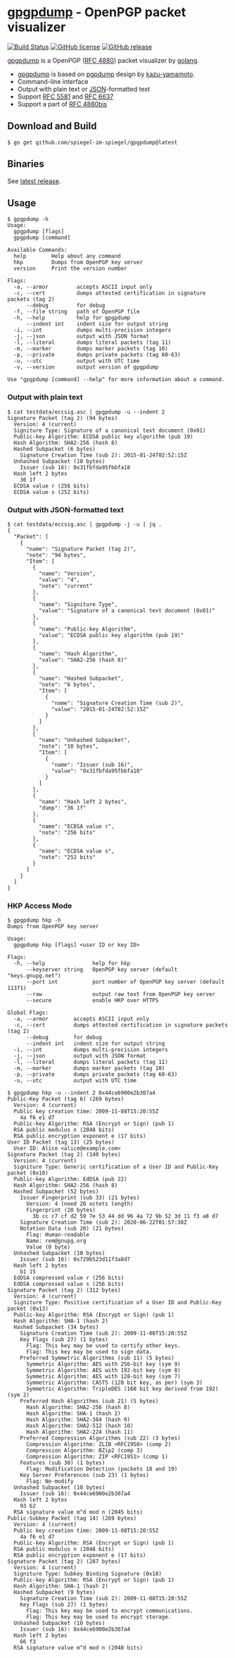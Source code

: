 # [gpgpdump] - OpenPGP packet visualizer

[![Build Status](https://travis-ci.org/spiegel-im-spiegel/gpgpdump.svg?branch=master)](https://travis-ci.org/spiegel-im-spiegel/gpgpdump)
[![GitHub license](https://img.shields.io/badge/license-Apache%202-blue.svg)](https://raw.githubusercontent.com/spiegel-im-spiegel/gpgpdump/master/LICENSE)
[![GitHub release](https://img.shields.io/github/release/spiegel-im-spiegel/gpgpdump.svg)](https://github.com/spiegel-im-spiegel/gpgpdump/releases/latest)

[gpgpdump] is a OpenPGP ([RFC 4880]) packet visualizer by [golang](https://golang.org/).

- [gpgpdump] is based on [pgpdump](https://github.com/kazu-yamamoto/pgpdump) design by [kazu-yamamoto](https://github.com/kazu-yamamoto).
- Command-line interface
- Output with plain text or [JSON](https://tools.ietf.org/html/rfc7159)-formatted text
- Support [RFC 5581] and [RFC 6637]
- Support a part of [RFC 4880bis]

## Download and Build

```
$ go get github.com/spiegel-im-spiegel/gpgpdump@latest
```

## Binaries

See [latest release](https://github.com/spiegel-im-spiegel/gpgpdump/releases/latest).

## Usage

```
$ gpgpdump -h
Usage:
  gpgpdump [flags]
  gpgpdump [command]

Available Commands:
  help        Help about any command
  hkp         Dumps from OpenPGP key server
  version     Print the version number

Flags:
  -a, --armor         accepts ASCII input only
  -c, --cert          dumps attested certification in signature packets (tag 2)
      --debug         for debug
  -f, --file string   path of OpenPGP file
  -h, --help          help for gpgpdump
      --indent int    indent size for output string
  -i, --int           dumps multi-precision integers
  -j, --json          output with JSON format
  -l, --literal       dumps literal packets (tag 11)
  -m, --marker        dumps marker packets (tag 10)
  -p, --private       dumps private packets (tag 60-63)
  -u, --utc           output with UTC time
  -v, --version       output version of gpgpdump

Use "gpgpdump [command] --help" for more information about a command.
```

### Output with plain text

```
$ cat testdata/eccsig.asc | gpgpdump -u --indent 2
Signature Packet (tag 2) (94 bytes)
  Version: 4 (current)
  Signiture Type: Signature of a canonical text document (0x01)
  Public-key Algorithm: ECDSA public key algorithm (pub 19)
  Hash Algorithm: SHA2-256 (hash 8)
  Hashed Subpacket (6 bytes)
    Signature Creation Time (sub 2): 2015-01-24T02:52:15Z
  Unhashed Subpacket (10 bytes)
    Issuer (sub 16): 0x31fbfda95fbbfa18
  Hash left 2 bytes
    36 1f
  ECDSA value r (256 bits)
  ECDSA value s (252 bits)
```

### Output with JSON-formatted text

```
$ cat testdata/eccsig.asc | gpgpdump -j -u | jq .
{
  "Packet": [
    {
      "name": "Signature Packet (tag 2)",
      "note": "94 bytes",
      "Item": [
        {
          "name": "Version",
          "value": "4",
          "note": "current"
        },
        {
          "name": "Signiture Type",
          "value": "Signature of a canonical text document (0x01)"
        },
        {
          "name": "Public-key Algorithm",
          "value": "ECDSA public key algorithm (pub 19)"
        },
        {
          "name": "Hash Algorithm",
          "value": "SHA2-256 (hash 8)"
        },
        {
          "name": "Hashed Subpacket",
          "note": "6 bytes",
          "Item": [
            {
              "name": "Signature Creation Time (sub 2)",
              "value": "2015-01-24T02:52:15Z"
            }
          ]
        },
        {
          "name": "Unhashed Subpacket",
          "note": "10 bytes",
          "Item": [
            {
              "name": "Issuer (sub 16)",
              "value": "0x31fbfda95fbbfa18"
            }
          ]
        },
        {
          "name": "Hash left 2 bytes",
          "dump": "36 1f"
        },
        {
          "name": "ECDSA value r",
          "note": "256 bits"
        },
        {
          "name": "ECDSA value s",
          "note": "252 bits"
        }
      ]
    }
  ]
}
```

### HKP Access Mode

```
$ gpgpdump hkp -h
Dumps from OpenPGP key server

Usage:
  gpgpdump hkp [flags] <user ID or key ID>

Flags:
  -h, --help               help for hkp
      --keyserver string   OpenPGP key server (default "keys.gnupg.net")
      --port int           port number of OpenPGP key server (default 11371)
      --raw                output raw text from OpenPGP key server
      --secure             enable HKP over HTTPS

Global Flags:
  -a, --armor        accepts ASCII input only
  -c, --cert         dumps attested certification in signature packets (tag 2)
      --debug        for debug
      --indent int   indent size for output string
  -i, --int          dumps multi-precision integers
  -j, --json         output with JSON format
  -l, --literal      dumps literal packets (tag 11)
  -m, --marker       dumps marker packets (tag 10)
  -p, --private      dumps private packets (tag 60-63)
  -u, --utc          output with UTC time

$ gpgpdump hkp -u --indent 2 0x44ce6900e2b307a4
Public-Key Packet (tag 6) (269 bytes)
  Version: 4 (current)
  Public key creation time: 2009-11-08T15:20:55Z
    4a f6 e1 d7
  Public-key Algorithm: RSA (Encrypt or Sign) (pub 1)
  RSA public modulus n (2048 bits)
  RSA public encryption exponent e (17 bits)
User ID Packet (tag 13) (25 bytes)
  User ID: Alice <alice@example.com>
Signature Packet (tag 2) (140 bytes)
  Version: 4 (current)
  Signiture Type: Generic certification of a User ID and Public-Key packet (0x10)
  Public-key Algorithm: EdDSA (pub 22)
  Hash Algorithm: SHA2-256 (hash 8)
  Hashed Subpacket (52 bytes)
    Issuer Fingerprint (sub 33) (21 bytes)
      Version: 4 (need 20 octets length)
      Fingerprint (20 bytes)
        3b cc c7 cf d2 59 7e 53 44 dd 96 4a 72 9b 52 3d 11 f3 a8 d7
    Signature Creation Time (sub 2): 2020-06-22T01:57:38Z
    Notation Data (sub 20) (21 bytes)
      Flag: Human-readable
      Name: rem@gnupg.org
      Value (0 byte)
  Unhashed Subpacket (10 bytes)
    Issuer (sub 16): 0x729b523d11f3a8d7
  Hash left 2 bytes
    b1 15
  EdDSA compressed value r (256 bits)
  EdDSA compressed value s (256 bits)
Signature Packet (tag 2) (312 bytes)
  Version: 4 (current)
  Signiture Type: Positive certification of a User ID and Public-Key packet (0x13)
  Public-key Algorithm: RSA (Encrypt or Sign) (pub 1)
  Hash Algorithm: SHA-1 (hash 2)
  Hashed Subpacket (34 bytes)
    Signature Creation Time (sub 2): 2009-11-08T15:20:55Z
    Key Flags (sub 27) (1 bytes)
      Flag: This key may be used to certify other keys.
      Flag: This key may be used to sign data.
    Preferred Symmetric Algorithms (sub 11) (5 bytes)
      Symmetric Algorithm: AES with 256-bit key (sym 9)
      Symmetric Algorithm: AES with 192-bit key (sym 8)
      Symmetric Algorithm: AES with 128-bit key (sym 7)
      Symmetric Algorithm: CAST5 (128 bit key, as per) (sym 3)
      Symmetric Algorithm: TripleDES (168 bit key derived from 192) (sym 2)
    Preferred Hash Algorithms (sub 21) (5 bytes)
      Hash Algorithm: SHA2-256 (hash 8)
      Hash Algorithm: SHA-1 (hash 2)
      Hash Algorithm: SHA2-384 (hash 9)
      Hash Algorithm: SHA2-512 (hash 10)
      Hash Algorithm: SHA2-224 (hash 11)
    Preferred Compression Algorithms (sub 22) (3 bytes)
      Compression Algorithm: ZLIB <RFC1950> (comp 2)
      Compression Algorithm: BZip2 (comp 3)
      Compression Algorithm: ZIP <RFC1951> (comp 1)
    Features (sub 30) (1 bytes)
      Flag: Modification Detection (packets 18 and 19)
    Key Server Preferences (sub 23) (1 bytes)
      Flag: No-modify
  Unhashed Subpacket (10 bytes)
    Issuer (sub 16): 0x44ce6900e2b307a4
  Hash left 2 bytes
    93 62
  RSA signature value m^d mod n (2045 bits)
Public-Subkey Packet (tag 14) (269 bytes)
  Version: 4 (current)
  Public key creation time: 2009-11-08T15:20:55Z
    4a f6 e1 d7
  Public-key Algorithm: RSA (Encrypt or Sign) (pub 1)
  RSA public modulus n (2048 bits)
  RSA public encryption exponent e (17 bits)
Signature Packet (tag 2) (287 bytes)
  Version: 4 (current)
  Signiture Type: Subkey Binding Signature (0x18)
  Public-key Algorithm: RSA (Encrypt or Sign) (pub 1)
  Hash Algorithm: SHA-1 (hash 2)
  Hashed Subpacket (9 bytes)
    Signature Creation Time (sub 2): 2009-11-08T15:20:55Z
    Key Flags (sub 27) (1 bytes)
      Flag: This key may be used to encrypt communications.
      Flag: This key may be used to encrypt storage.
  Unhashed Subpacket (10 bytes)
    Issuer (sub 16): 0x44ce6900e2b307a4
  Hash left 2 bytes
    66 f3
  RSA signature value m^d mod n (2048 bits)
```

[gpgpdump]: https://github.com/spiegel-im-spiegel/gpgpdump "spiegel-im-spiegel/gpgpdump: gpgpdump - OpenPGP packet visualizer"
[RFC 4880]: https://tools.ietf.org/html/rfc4880
[RFC 4880bis]: https://datatracker.ietf.org/doc/draft-ietf-openpgp-rfc4880bis/
[RFC 5581]: http://tools.ietf.org/html/rfc5581
[RFC 6637]: http://tools.ietf.org/html/rfc6637
[dep]: https://github.com/golang/dep "golang/dep: Go dependency management tool"
